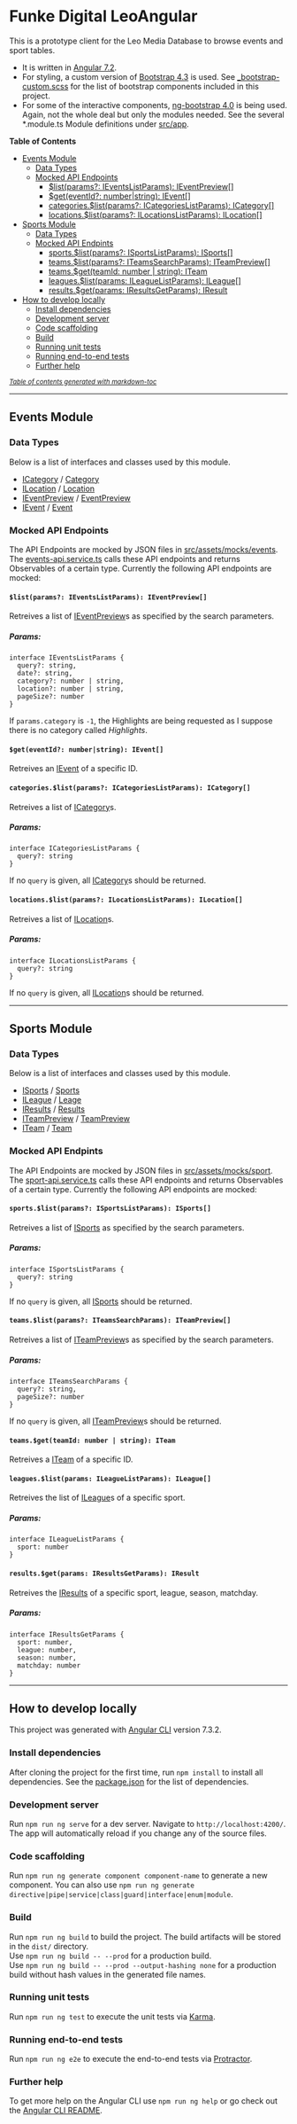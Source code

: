# Funke Digital LeoAngular

This is a prototype client for the Leo Media Database to browse events and sport tables.
* It is written in [Angular 7.2](https://angular.io/).
* For styling, a custom version of [Bootstrap 4.3](https://getbootstrap.com/docs/4.3/getting-started/introduction/) is used. See [_bootstrap-custom.scss](src/scss/partials/_bootstrap-custom.scss) for the list of bootstrap components included in this project.
* For some of the interactive components, [ng-bootstrap 4.0](https://ng-bootstrap.github.io/) is being used. Again, not the whole deal but only the modules needed. See the several *.module.ts Module definitions under [src/app](src/app).

**Table of Contents**

- [Events Module](#events-module)
  * [Data Types](#data-types)
  * [Mocked API Endpoints](#mocked-api-endpoints)
    + [$list(params?: IEventsListParams): IEventPreview[]](#--list-params---ieventslistparams---ieventpreview---)
    + [$get(eventId?: number|string): IEvent[]](#--get-eventid---number-string---ievent---)
    + [categories.$list(params?: ICategoriesListParams): ICategory[]](#-categories-list-params---icategorieslistparams---icategory---)
    + [locations.$list(params?: ILocationsListParams): ILocation[]](#-locations-list-params---ilocationslistparams---ilocation---)
- [Sports Module](#sports-module)
  * [Data Types](#data-types-1)
  * [Mocked API Endpints](#mocked-api-endpints)
    + [sports.$list(params?: ISportsListParams): ISports[]](#-sports-list-params---isportslistparams---isports---)
    + [teams.$list(params?: ITeamsSearchParams): ITeamPreview[]](#-teams-list-params---iteamssearchparams---iteampreview---)
    + [teams.$get(teamId: number | string): ITeam](#-teams-get-teamid--number---string---iteam-)
    + [leagues.$list(params: ILeagueListParams): ILeague[]](#-leagues-list-params--ileaguelistparams---ileague---)
    + [results.$get(params: IResultsGetParams): IResult](#-results-get-params--iresultsgetparams---iresult-)
- [How to develop locally](#how-to-develop-locally)
  * [Install dependencies](#install-dependencies)
  * [Development server](#development-server)
  * [Code scaffolding](#code-scaffolding)
  * [Build](#build)
  * [Running unit tests](#running-unit-tests)
  * [Running end-to-end tests](#running-end-to-end-tests)
  * [Further help](#further-help)

<small><i><a href='http://ecotrust-canada.github.io/markdown-toc/'>Table of contents generated with markdown-toc</a></i></small>

---- 

## Events Module

### Data Types

Below is a list of interfaces and classes used by this module.

* [ICategory](src/app/events/_interfaces/ICategory.ts) / [Category](src/app/events/_models/Category.ts)
* [ILocation](src/app/events/_interfaces/ILocation.ts) / [Location](src/app/events/_models/Location.ts)
* [IEventPreview](src/app/events/_interfaces/IEventPreview.ts) / [EventPreview](src/app/events/_models/EventPreview.ts)
* [IEvent](src/app/events/_interfaces/IEvent.ts) / [Event](src/app/events/_models/Event.ts)


### Mocked API Endpoints

The API Endpoints are mocked by JSON files in [src/assets/mocks/events](src/assets/mocks/events). The [events-api.service.ts](src/app/events/events-api.service.ts) calls these API endpoints and returns Observables of a certain type. Currently the following API endpoints are mocked:

#### `$list(params?: IEventsListParams): IEventPreview[]`

Retreives a list of [IEventPreview](src/app/events/_interfaces/IEventPreview.ts)s as specified by the search parameters.

##### Params:
```
interface IEventsListParams {
  query?: string,
  date?: string,
  category?: number | string,
  location?: number | string,
  pageSize?: number
}
```

If `params.category` is `-1`, the Highlights are being requested as I suppose there is no category called _Highlights_.

#### `$get(eventId?: number|string): IEvent[]`

Retreives an [IEvent](src/app/events/_interfaces/IEvent.ts) of a specific ID.

#### `categories.$list(params?: ICategoriesListParams): ICategory[]`

Retreives a list of [ICategory](src/app/events/_interfaces/ICategory.ts)s.

##### Params:
```
interface ICategoriesListParams {
  query?: string
}
```

If no `query` is given, all [ICategory](src/app/events/_interfaces/ICategory.ts)s should be returned.

#### `locations.$list(params?: ILocationsListParams): ILocation[]`

Retreives a list of [ILocation](src/app/events/_interfaces/ILocation.ts)s.

##### Params:
```
interface ILocationsListParams {
  query?: string
}
```

If no `query` is given, all [ILocation](src/app/events/_interfaces/ILocation.ts)s should be returned.

----

## Sports Module

### Data Types

Below is a list of interfaces and classes used by this module.

* [ISports](src/app/sport/_interfaces/ISports.ts) / [Sports](src/app/sport/_models/Sports.ts)
* [ILeague](src/app/sport/_interfaces/ILeague.ts) / [Leage](src/app/sport/_models/League.ts)
* [IResults](src/app/sport/_interfaces/IResults.ts) / [Results](src/app/sport/_models/Results.ts)
* [ITeamPreview](src/app/sport/_interfaces/ITeamPreview.ts) / [TeamPreview](src/app/sport/_models/TeamPreview.ts)
* [ITeam](src/app/sport/_interfaces/ITeam.ts) / [Team](src/app/sport/_models/Team.ts)

### Mocked API Endpints

The API Endpoints are mocked by JSON files in [src/assets/mocks/sport](src/assets/mocks/sport). The [sport-api.service.ts](src/app/sport/sport-api.service.ts) calls these API endpoints and returns Observables of a certain type. Currently the following API endpoints are mocked:

#### `sports.$list(params?: ISportsListParams): ISports[]`

Retreives a list of [ISports](src/app/sport/_interfaces/ISports.ts) as specified by the search parameters.

##### Params:
```
interface ISportsListParams {
  query?: string
}
```

If no `query` is given, all [ISports](src/app/sport/_interfaces/ISports.ts) should be returned.

#### `teams.$list(params?: ITeamsSearchParams): ITeamPreview[]`

Retreives a list of [ITeamPreview](src/app/sport/_interfaces/ITeamPreview.ts)s as specified by the search parameters.

##### Params:
```
interface ITeamsSearchParams {
  query?: string,
  pageSize?: number
}
```

If no `query` is given, all [ITeamPreview](src/app/sport/_interfaces/ITeamPreview.ts)s should be returned.

#### `teams.$get(teamId: number | string): ITeam`

Retreives a [ITeam](src/app/sport/_interfaces/ITeam.ts) of a specific ID.

#### `leagues.$list(params: ILeagueListParams): ILeague[]`

Retreives the list of [ILeague](src/app/sport/_interfaces/ILeague.ts)s of a specific sport.

##### Params:
```
interface ILeagueListParams {
  sport: number
}
```

#### `results.$get(params: IResultsGetParams): IResult`

Retreives the [IResults](src/app/sport/_interfaces/IResults.ts) of a specific sport, league, season, matchday.

##### Params:
```
interface IResultsGetParams {
  sport: number,
  league: number,
  season: number,
  matchday: number
}
```

----

## How to develop locally

This project was generated with [Angular CLI](https://github.com/angular/angular-cli) version 7.3.2.

### Install dependencies

After cloning the project for the first time, run `npm install` to install all dependencies. See the [package.json](package.json) for the list of dependencies.

### Development server

Run `npm run ng serve` for a dev server. Navigate to `http://localhost:4200/`. The app will automatically reload if you change any of the source files.

### Code scaffolding

Run `npm run ng generate component component-name` to generate a new component. You can also use `npm run ng generate directive|pipe|service|class|guard|interface|enum|module`.

### Build

Run `npm run ng build` to build the project. The build artifacts will be stored in the `dist/` directory.  
Use `npm run ng build -- --prod` for a production build.  
Use `npm run ng build -- --prod --output-hashing none` for a production build without hash values in the generated file names.

### Running unit tests

Run `npm run ng test` to execute the unit tests via [Karma](https://karma-runner.github.io).

### Running end-to-end tests

Run `npm run ng e2e` to execute the end-to-end tests via [Protractor](http://www.protractortest.org/).

### Further help

To get more help on the Angular CLI use `npm run ng help` or go check out the [Angular CLI README](https://github.com/angular/angular-cli/blob/master/README.md).
